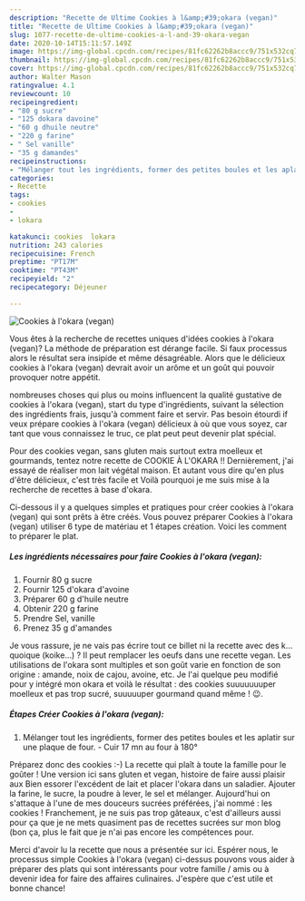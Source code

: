 ```yaml
---
description: "Recette de Ultime Cookies à l&amp;#39;okara (vegan)"
title: "Recette de Ultime Cookies à l&amp;#39;okara (vegan)"
slug: 1077-recette-de-ultime-cookies-a-l-and-39-okara-vegan
date: 2020-10-14T15:11:57.149Z
image: https://img-global.cpcdn.com/recipes/81fc62262b8accc9/751x532cq70/cookies-a-lokara-vegan-photo-principale-de-la-recette.jpg
thumbnail: https://img-global.cpcdn.com/recipes/81fc62262b8accc9/751x532cq70/cookies-a-lokara-vegan-photo-principale-de-la-recette.jpg
cover: https://img-global.cpcdn.com/recipes/81fc62262b8accc9/751x532cq70/cookies-a-lokara-vegan-photo-principale-de-la-recette.jpg
author: Walter Mason
ratingvalue: 4.1
reviewcount: 10
recipeingredient:
- "80 g sucre"
- "125 dokara davoine"
- "60 g dhuile neutre"
- "220 g farine"
- " Sel vanille"
- "35 g damandes"
recipeinstructions:
- "Mélanger tout les ingrédients, former des petites boules et les aplatir sur une plaque de four. Cuir 17 mn au four à 180°"
categories:
- Recette
tags:
- cookies
- 
- lokara

katakunci: cookies  lokara 
nutrition: 243 calories
recipecuisine: French
preptime: "PT17M"
cooktime: "PT43M"
recipeyield: "2"
recipecategory: Déjeuner

---
```



![Cookies à l&#39;okara (vegan)](https://img-global.cpcdn.com/recipes/81fc62262b8accc9/751x532cq70/cookies-a-lokara-vegan-photo-principale-de-la-recette.jpg)

Vous êtes à la recherche de recettes uniques d'idées cookies à l&#39;okara (vegan)? La méthode de préparation est dérange facile. Si faux processus alors le résultat sera insipide et même désagréable. Alors que le délicieux cookies à l&#39;okara (vegan) devrait avoir un arôme et un goût qui pouvoir provoquer notre appétit.

nombreuses choses qui plus ou moins influencent la qualité gustative de cookies à l&#39;okara (vegan), start du type d'ingrédients, suivant la sélection des ingrédients frais, jusqu'à comment faire et servir. Pas besoin étourdi if veux prépare cookies à l&#39;okara (vegan) délicieux à où que vous soyez, car tant que vous connaissez le truc, ce plat peut peut devenir plat spécial.

Pour des cookies vegan, sans gluten mais surtout extra moelleux et gourmands, tentez notre recette de COOKIE À L&#39;OKARA !! Dernièrement, j&#39;ai essayé de réaliser mon lait végétal maison. Et autant vous dire qu&#39;en plus d&#39;être délicieux, c&#39;est très facile et Voilà pourquoi je me suis mise à la recherche de recettes à base d&#39;okara.


Ci-dessous il y a quelques simples et pratiques pour créer cookies à l&#39;okara (vegan) qui sont prêts à être créés. Vous pouvez préparer Cookies à l&#39;okara (vegan) utiliser 6 type de matériau et 1 étapes création. Voici les comment to préparer le plat.

<!--inarticleads1-->

##### Les ingrédients nécessaires pour faire Cookies à l&#39;okara (vegan):

1. Fournir 80 g sucre
1. Fournir 125 d&#39;okara d&#39;avoine
1. Préparer 60 g d&#39;huile neutre
1. Obtenir 220 g farine
1. Prendre  Sel, vanille
1. Prenez 35 g d&#39;amandes


Je vous rassure, je ne vais pas écrire tout ce billet ni la recette avec des k…quoique (koike…) ? Il peut remplacer les oeufs dans une recette vegan. Les utilisations de l&#39;okara sont multiples et son goût varie en fonction de son origine : amande, noix de cajou, avoine, etc. Je l&#39;ai quelque peu modifié pour y intégré mon okara et voilà le résultat : des cookies suuuuuuuper moelleux et pas trop sucré, suuuuuper gourmand quand même ! 😉. 

<!--inarticleads2-->

##### Étapes Créer Cookies à l&#39;okara (vegan):

1. Mélanger tout les ingrédients, former des petites boules et les aplatir sur une plaque de four. - Cuir 17 mn au four à 180°


Préparez donc des cookies :-) La recette qui plaît à toute la famille pour le goûter ! Une version ici sans gluten et vegan, histoire de faire aussi plaisir aux Bien essorer l&#39;excédent de lait et placer l&#39;okara dans un saladier. Ajouter la farine, le sucre, la poudre à lever, le sel et mélanger. Aujourd&#39;hui on s&#39;attaque à l&#39;une de mes douceurs sucrées préférées, j&#39;ai nommé : les cookies ! Franchement, je ne suis pas trop gâteaux, c&#39;est d&#39;ailleurs aussi pour ça que je ne mets quasiment pas de recettes sucrées sur mon blog (bon ça, plus le fait que je n&#39;ai pas encore les compétences pour. 


Merci d'avoir lu la recette que nous a présentée sur ici. Espérer nous, le processus simple Cookies à l&#39;okara (vegan) ci-dessus pouvons vous aider à préparer des plats qui sont intéressants pour votre famille / amis ou à devenir idea for faire des affaires culinaires. J'espère que c'est utile et bonne chance!
